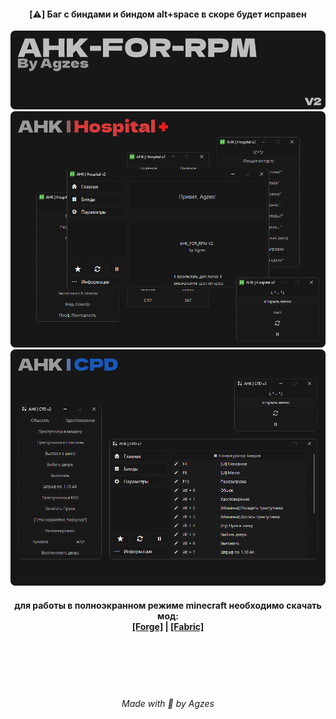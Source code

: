 <h4 align="center">[⚠️] Баг с биндами и биндом alt+space в скоре будет исправен <br></h4>


<img src="https://github.com/Agzes/AHK-FOR-RPM/blob/main/!ReadMe/Header.png?raw=true" alt="image" width="1000">
<img src="https://github.com/Agzes/AHK-FOR-RPM/blob/main/!ReadMe/Hospital.png?raw=true" alt="image" width="1000">
<img src="https://github.com/Agzes/AHK-FOR-RPM/blob/main/!ReadMe/cpd.png?raw=true" alt="image" width="1000">

<h4 align="center">для работы в полноэкранном режиме minecraft необходимо скачать мод: <br> <a href="https://www.curseforge.com/minecraft/mc-mods/borderless/download/4858950">[Forge]</a> | <a href="https://www.curseforge.com/minecraft/mc-mods/cubes-without-borders/download/5496358">[Fabric]</a><br></h4>

<br><br><br><br>
<h6 align="center">Made with 💟 by Agzes</h6>

